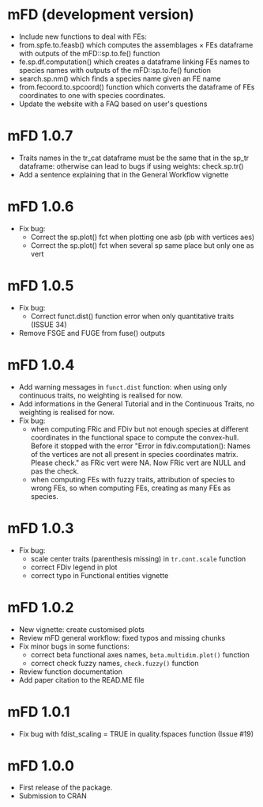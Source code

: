 # mFD (development version)
* Include new functions to deal with FEs:
* from.spfe.to.feasb() which computes the assemblages × FEs dataframe with outputs of the mFD::sp.to.fe() function
* fe.sp.df.computation() which creates a dataframe linking FEs names to species names with outputs of the mFD::sp.to.fe() function
* search.sp.nm() which finds a species name given an FE name
* from.fecoord.to.spcoord() function which converts the dataframe of FEs coordinates to one with species coordinates.
* Update the website with a FAQ based on user's questions 


# mFD 1.0.7
* Traits names in the tr_cat dataframe must be the same that in the sp_tr
dataframe: otherwise can lead to bugs if using weights: check.sp.tr()
* Add a sentence explaining that in the General Workflow vignette

# mFD 1.0.6
* Fix bug:
  * Correct the sp.plot() fct when plotting one asb (pb with vertices aes)
  * Correct the sp.plot() fct when several sp same place but only one as vert

# mFD 1.0.5
* Fix bug:
  * Correct funct.dist() function error when only quantitative traits (ISSUE 34)
* Remove FSGE and FUGE from fuse() outputs

# mFD 1.0.4
* Add warning messages in `funct.dist` function: when using only continuous 
traits, no weighting is realised for now.
* Add informations in the General Tutorial and in the Continuous Traits,
no weighting is realised for now.
* Fix bug:
  * when computing FRic and FDiv but not enough species at different
coordinates in the functional space to compute the convex-hull. Before it 
stopped with the error "Error in fdiv.computation(): Names of the vertices are 
not all present in species coordinates matrix. Please check." as FRic vert
were NA. Now FRic vert are NULL and pas the check.
  * when computing FEs with fuzzy traits, attribution of species to wrong FEs,
so when computing FEs, creating as many FEs as species.

# mFD 1.0.3

* Fix bug: 
  * scale center traits (parenthesis missing) in `tr.cont.scale` function
  * correct FDiv legend in plot
  * correct typo in Functional entities vignette

# mFD 1.0.2

* New vignette: create customised plots
* Review mFD general workflow: fixed typos and missing chunks
* Fix minor bugs in some functions:
  * correct beta functional axes names, `beta.multidim.plot()` function
  * correct check fuzzy names, `check.fuzzy()` function
* Review function documentation
* Add paper citation to the READ.ME file

# mFD 1.0.1

* Fix bug with fdist_scaling = TRUE in quality.fspaces function (Issue #19)


# mFD 1.0.0

* First release of the package.
* Submission to CRAN





